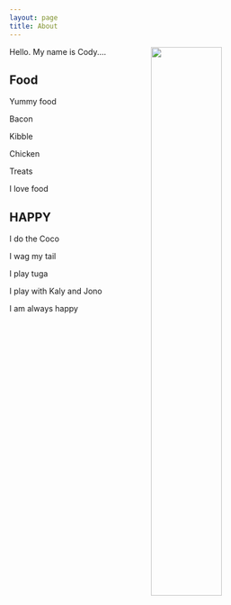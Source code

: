 ```yaml
---
layout: page
title: About
---
```




<img src="https://raw.githubusercontent.com/dalziel/dalziel.github.io/master/cody/portrait.JPG" width="50%" align="right">
<!---
<div style="text-align:center" markdown="1">
	![]({{ site.url }}/cody/portrait.jpg "Cody")
</div>
-->

Hello. My name is Cody....

## Food

Yummy food

Bacon

Kibble

Chicken

Treats

I love food



## HAPPY

I do the Coco

I wag my tail

I play tuga

I play with Kaly and Jono

I am always happy